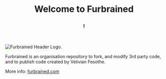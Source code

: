 <h1><p align="center">Welcome to Furbrained</p></h1>
<h3><p align="center">
  <b>!</b>
</p></h3></br>

![Furbrained Header Logo.](https://cdn.furrys.org/github/furbrained/images/furbrained_github_1500x400.png)

Furbrained is an organisation repository to fork, and modify 3rd party code, and to publish code created by Velivian Fesothe.

More info: <a href="https://furbrained.com">furbrained.com</a>
